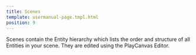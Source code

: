 ```yaml
---
title: Scenes
template: usermanual-page.tmpl.html
position: 9
---
```


Scenes contain the Entity hierarchy which lists the order and structure of all Entities in your scene. They are edited using the PlayCanvas Editor.

